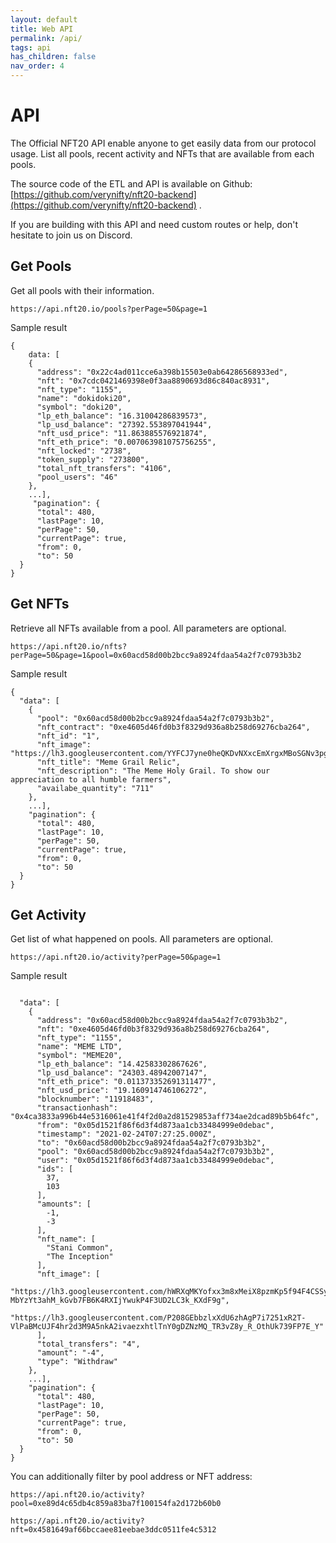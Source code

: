 ```yaml
---
layout: default
title: Web API
permalink: /api/
tags: api
has_children: false
nav_order: 4
---
```


# API

The Official NFT20 API enable anyone to get easily data from our protocol usage. List all pools, recent activity and NFTs that are available from each pools.

The source code of the ETL and API is available on Github: [https://github.com/verynifty/nft20-backend](https://github.com/verynifty/nft20-backend) .

If you are building with this API and need custom routes or help, don't hesitate to join us on Discord.

## Get Pools

Get all pools with their information.

``` https://api.nft20.io/pools?perPage=50&page=1 ```

Sample result

```
{
    data: [
    {
      "address": "0x22c4ad011cce6a398b15503e0ab64286568933ed",
      "nft": "0x7cdc0421469398e0f3aa8890693d86c840ac8931",
      "nft_type": "1155",
      "name": "dokidoki20",
      "symbol": "doki20",
      "lp_eth_balance": "16.31004286839573",
      "lp_usd_balance": "27392.553897041944",
      "nft_usd_price": "11.863885576921874",
      "nft_eth_price": "0.007063981075756255",
      "nft_locked": "2738",
      "token_supply": "273800",
      "total_nft_transfers": "4106",
      "pool_users": "46"
    },
    ...],
     "pagination": {
      "total": 480,
      "lastPage": 10,
      "perPage": 50,
      "currentPage": true,
      "from": 0,
      "to": 50
  }
}
```


## Get NFTs

Retrieve all NFTs available from a pool. All parameters are optional.

``` https://api.nft20.io/nfts?perPage=50&page=1&pool=0x60acd58d00b2bcc9a8924fdaa54a2f7c0793b3b2 ```


Sample result

```
{
  "data": [
    {
      "pool": "0x60acd58d00b2bcc9a8924fdaa54a2f7c0793b3b2",
      "nft_contract": "0xe4605d46fd0b3f8329d936a8b258d69276cba264",
      "nft_id": "1",
      "nft_image": "https://lh3.googleusercontent.com/YYFCJ7yne0heQKDvNXxcEmXrgxMBoSGNv3pgHmPJnxBgInV_aaQklSX79ImCQUL2AIx04QhI66yQegVHVqv6xFZg",
      "nft_title": "Meme Grail Relic",
      "nft_description": "The Meme Holy Grail. To show our appreciation to all humble farmers",
      "availabe_quantity": "711"
    },
    ...],
    "pagination": {
      "total": 480,
      "lastPage": 10,
      "perPage": 50,
      "currentPage": true,
      "from": 0,
      "to": 50
  }
}
```

## Get Activity

Get list of what happened on pools. All parameters are optional.

``` https://api.nft20.io/activity?perPage=50&page=1 ```


Sample result

```

  "data": [
    {
      "address": "0x60acd58d00b2bcc9a8924fdaa54a2f7c0793b3b2",
      "nft": "0xe4605d46fd0b3f8329d936a8b258d69276cba264",
      "nft_type": "1155",
      "name": "MEME LTD",
      "symbol": "MEME20",
      "lp_eth_balance": "14.42583302867626",
      "lp_usd_balance": "24303.48942007147",
      "nft_eth_price": "0.011373352691311477",
      "nft_usd_price": "19.160914746106272",
      "blocknumber": "11918483",
      "transactionhash": "0x4ca3833a996b44e5316061e41f4f2d0a2d81529853aff734ae2dcad89b5b64fc",
      "from": "0x05d1521f86f6d3f4d873aa1cb33484999e0debac",
      "timestamp": "2021-02-24T07:27:25.000Z",
      "to": "0x60acd58d00b2bcc9a8924fdaa54a2f7c0793b3b2",
      "pool": "0x60acd58d00b2bcc9a8924fdaa54a2f7c0793b3b2",
      "user": "0x05d1521f86f6d3f4d873aa1cb33484999e0debac",
      "ids": [
        37,
        103
      ],
      "amounts": [
        -1,
        -3
      ],
      "nft_name": [
        "Stani Common",
        "The Inception"
      ],
      "nft_image": [
        "https://lh3.googleusercontent.com/hWRXqMKYofxx3m8xMeiX8pzmKp5f94F4CSSyHz_W-MbYzYt3ahM_kGvb7FB6K4RXIjYwukP4F3UD2LC3k_KXdF9g",
        "https://lh3.googleusercontent.com/P208GEbbzlxXdU6zhAgP7i7251xR2T-VlPaBMcUJF4hr2d3M9A5nkA2ivaezxhtlTnY0gDZNzMQ_TR3vZ8y_R_OthUk739FP7E_Y"
      ],
      "total_transfers": "4",
      "amount": "-4",
      "type": "Withdraw"
    },
    ...],
    "pagination": {
      "total": 480,
      "lastPage": 10,
      "perPage": 50,
      "currentPage": true,
      "from": 0,
      "to": 50
  }
}

```

You can additionally filter by pool address or NFT address:

```
https://api.nft20.io/activity?pool=0xe89d4c65db4c859a83ba7f100154fa2d172b60b0

https://api.nft20.io/activity?nft=0x4581649af66bccaee81eebae3ddc0511fe4c5312

```
